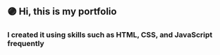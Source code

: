 ## 🟣 Hi, this is my portfolio 

### I created it using skills such as HTML, CSS, and JavaScript frequently
